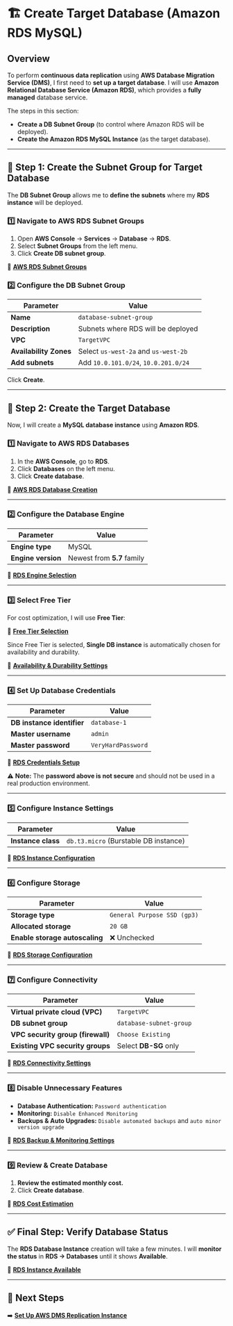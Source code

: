 # 🏗️ **Create Target Database (Amazon RDS MySQL)**

## **Overview**
To perform **continuous data replication** using **AWS Database Migration Service (DMS)**, I first need to **set up a target database**. I will use **Amazon Relational Database Service (Amazon RDS)**, which provides a **fully managed** database service.

The steps in this section:
- **Create a DB Subnet Group** (to control where Amazon RDS will be deployed).
- **Create the Amazon RDS MySQL Instance** (as the target database).

---

## **🔹 Step 1: Create the Subnet Group for Target Database**
The **DB Subnet Group** allows me to **define the subnets** where my **RDS instance** will be deployed.

### **1️⃣ Navigate to AWS RDS Subnet Groups**
1. Open **AWS Console** → **Services** → **Database** → **RDS**.
2. Select **Subnet Groups** from the left menu.
3. Click **Create DB subnet group**.

🔗 **[AWS RDS Subnet Groups](assets/rds-subnet-groups.png)**

### **2️⃣ Configure the DB Subnet Group**
| Parameter | Value |
|-----------|----------------------------|
| **Name** | `database-subnet-group` |
| **Description** | Subnets where RDS will be deployed |
| **VPC** | `TargetVPC` |
| **Availability Zones** | Select `us-west-2a` and `us-west-2b` |
| **Add subnets** | Add `10.0.101.0/24`, `10.0.201.0/24` |


Click **Create**.

---

## **🔹 Step 2: Create the Target Database**
Now, I will create a **MySQL database instance** using **Amazon RDS**.

### **1️⃣ Navigate to AWS RDS Databases**
1. In the **AWS Console**, go to **RDS**.
2. Click **Databases** on the left menu.
3. Click **Create database**.

🔗 **[AWS RDS Database Creation](assets/rds-create-db.png)**

---

### **2️⃣ Configure the Database Engine**
| Parameter | Value |
|-----------|----------------------------|
| **Engine type** | MySQL |
| **Engine version** | Newest from **5.7** family |

🔗 **[RDS Engine Selection](assets/rds-engine-selection.png)**

---

### **3️⃣ Select Free Tier**
For cost optimization, I will use **Free Tier**:

🔗 **[Free Tier Selection](assets/rds-free-tier.png)**

Since Free Tier is selected, **Single DB instance** is automatically chosen for availability and durability.

🔗 **[Availability & Durability Settings](assets/rds-availability.png)**

---

### **4️⃣ Set Up Database Credentials**
| Parameter | Value |
|-----------|----------------------------|
| **DB instance identifier** | `database-1` |
| **Master username** | `admin` |
| **Master password** | `VeryHardPassword` |

🔗 **[RDS Credentials Setup](assets/rds-credentials.png)**

⚠️ **Note:** The **password above is not secure** and should not be used in a real production environment.

---

### **5️⃣ Configure Instance Settings**
| Parameter | Value |
|-----------|----------------------------|
| **Instance class** | `db.t3.micro` (Burstable DB instance) |

🔗 **[RDS Instance Configuration](assets/rds-instance-config.png)**

---

### **6️⃣ Configure Storage**
| Parameter | Value |
|-----------|----------------------------|
| **Storage type** | `General Purpose SSD (gp3)` |
| **Allocated storage** | `20 GB` |
| **Enable storage autoscaling** | ❌ Unchecked |

🔗 **[RDS Storage Configuration](assets/rds-storage.png)**

---

### **7️⃣ Configure Connectivity**
| Parameter | Value |
|-----------|----------------------------|
| **Virtual private cloud (VPC)** | `TargetVPC` |
| **DB subnet group** | `database-subnet-group` |
| **VPC security group (firewall)** | `Choose Existing` |
| **Existing VPC security groups** | Select **DB-SG** only |

🔗 **[RDS Connectivity Settings](assets/rds-connectivity.png)**

---

### **8️⃣ Disable Unnecessary Features**
- **Database Authentication:** `Password authentication`  
- **Monitoring:** `Disable Enhanced Monitoring`  
- **Backups & Auto Upgrades:** `Disable automated backups` and `auto minor version upgrade`  

🔗 **[RDS Backup & Monitoring Settings](assets/rds-backup-monitoring.png)**

---

### **9️⃣ Review & Create Database**
1. **Review the estimated monthly cost.**
2. Click **Create database**.

🔗 **[RDS Cost Estimation](assets/rds-costs.png)**

---

## **✅ Final Step: Verify Database Status**
The **RDS Database Instance** creation will take a few minutes. I will **monitor the status** in **RDS → Databases** until it shows **Available**.

🔗 **[RDS Instance Available](assets/rds-instance-available.png)**

---

## **🎯 Next Steps**
➡️ **[Set Up AWS DMS Replication Instance](./create-replication-instance.md)**
